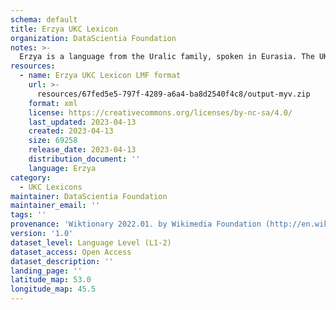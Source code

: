 ```yaml
---
schema: default
title: Erzya UKC Lexicon
organization: DataScientia Foundation
notes: >-
  Erzya is a language from the Uralic family, spoken in Eurasia. The UKC Lexicon of Erzya is represented as a lexico-semantic network. It consists of words, word senses, synsets, as well as sense-level and synset-level relationships.
resources:
  - name: Erzya UKC Lexicon LMF format
    url: >-
      resources/67fed5e5-797f-4289-a6a4-ba8d2540f4c8/output-myv.zip
    format: xml
    license: https://creativecommons.org/licenses/by-nc-sa/4.0/
    last_updated: 2023-04-13
    created: 2023-04-13
    size: 69258
    release_date: 2023-04-13
    distribution_document: ''
    language: Erzya
category:
  - UKC Lexicons
maintainer: DataScientia Foundation
maintainer_email: ''
tags: ''
provenance: 'Wiktionary 2022.01. by Wikimedia Foundation (http://en.wiktionary.org); CogNet 2.1 by Khuyagbaatar Batsuren, National University of Mongolia (http://cognet.ukc.disi.unitn.it); UniMet: Universal Metonymy 1.0 by Temuulen Khishigsuren and Gábor Bella (http://ukc.disi.unitn.it/index.php/metonymy/); MorphyNet 2.0 by Gábor Bella and Khuyagbaatar Batsuren (http://ukc.disi.unitn.it/index.php/morphynet/); Antonymy 1.0 by Gábor Bella (http://ukc.datascientia.eu); NorthEuraLex 0.9 by Johannes Dellert and Gerhard Jäger, Eberhard Karls Universität Tübingen (http://northeuralex.org/); Princeton WordNet 2.1 by Princeton University (https://wordnet.princeton.edu)'
version: '1.0'
dataset_level: Language Level (L1-2)
dataset_access: Open Access
dataset_description: ''
landing_page: ''
latitude_map: 53.0
longitude_map: 45.5
---
```

